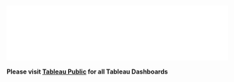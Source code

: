 <div style="width: 100%;">
    <img src="svg/tableau.svg">
</div>

**Please visit [Tableau Public](https://public.tableau.com/app/profile/j.white1987) for all Tableau Dashboards**
 
